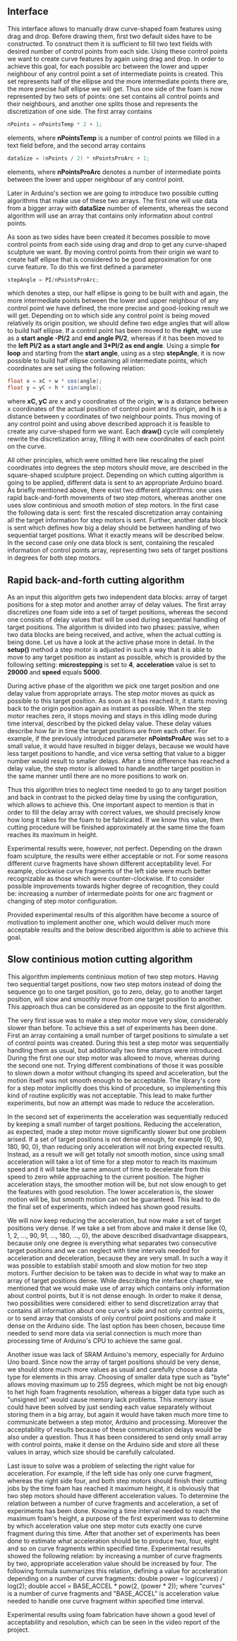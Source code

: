 ## Interface
	
This interface allows to manually draw curve-shaped foam features using drag and drop. Before drawing them, first two default sides have to be constructed. To construct them it is sufficient to fill two text fields with desired number of control points from each side. Using these control points we want to create curve features by again using drag and drop. In order to achieve this goal, for each possible arc between the lower and upper neighbour of any control point a set of intermediate points is created. This set represents half of the ellipse and the more intermediate points there are, the more precise half ellipse we will get. Thus one side of the foam is now represented by two sets of points: one set contains all control points and their neighbours, and another one splits those and represents the discretization of one side. The first array contains
```java
nPoints = nPointsTemp * 2 + 1;
```
elements, where **nPointsTemp** is a number of control points we filled in a text field before, and the second array contains
```java
dataSize = (nPoints / 2) * nPointsProArc + 1;
```
elements, where **nPointsProArc** denotes a number of intermediate points between the lower and upper neighbour of any control point.

Later in Arduino's section we are going to introduce two possible cutting algorithms that make use of these two arrays. The first one will use data from a bigger array with **dataSize** number of elements, whereas the second algorithm will use an array that contains only information about control points.

As soon as two sides have been created it becomes possible to move control points from each side using drag and drop to get any curve-shaped sculpture we want. By moving control points from their origin we want to create half ellipse that is considered to be good approximation for one curve feature. To do this we first defined a parameter
```java
stepAngle = PI/nPointsProArc;
```
which denotes a step, our half ellipse is going to be built with and again, the more intermediate points between the lower and upper neighbour of any control point we have defined, the more precise and good-looking result we will get. Depending on to which side any control point is being moved relatively its origin position, we should define two edge angles that will allow to build half ellipse. If a control point has been moved to the **right**, we use as a **start angle -PI/2** and **end angle PI/2**, whereas if it has been moved to the **left PI/2 as a start angle and 3*PI/2 as end angle**. Using a simple **for loop** and starting from the **start angle**, using as a step **stepAngle**, it is now possible to build half ellipse containing all intermediate points, which coordinates are set using the following relation: 
```java
float x = xC + w * cos(angle);
float y = yC + h * sin(angle);
```
where **xC, yC** are x and y coordinates of the origin, **w** is a distance between x coordinates of the actual position of control point and its origin, and **h** is a distance between y coordinates of two neighbour points. Thus moving of any control point and using above described approach it is feasible to create any curve-shaped form we want. Each **draw()** cycle will completely rewrite the discretization array, filling it with new coordinates of each point
on the curve.

All other principles, which were omitted here like rescaling the pixel coordinates into degrees the step motors should move, are described in the square-shaped sculpture project. Depending on which cutting algorithm is going to be applied, different data is sent to an appropriate Arduino board. As briefly mentioned above, there exist two different algorithms: one uses rapid back-and-forth movements of two step motors, whereas another one uses slow continious and smooth motion of step motors. In the first case the following data is sent: first the rescaled discretization array containing all the target information for step motors is sent. Further, another data block is sent which defines how big a delay should be between handling of two sequential target positions. What it exactly means will be described below. In the second case only one data block is sent,
containing the rescaled information of control points array, representing two sets of target positions in degrees for
both step motors.

## Rapid back-and-forth cutting algorithm
	
As an input this algorithm gets two independent data blocks: array of target positions for a step motor and another array of delay values. The first array discretizes one foam side into a set of target positions, whereas the second one consists of delay values that will be used during sequential handling of target positions. The algorithm is divided into two phases: passive, when two data blocks are being received, and active, when the actual cutting is being done. Let us have a look at the active phase more in detail. In the **setup()** method a step motor is adjusted in such a way that it is able to move to any target position as instant as possible, which is provided by the following setting: **microstepping** is set to **4**, **acceleration** value is set to **29000** and **speed** equals **5000**. 

During active phase of the algorithm we pick one target position and one delay value from appropriate arrays. The step motor moves as quick as possible to this target position. As soon as it has reached it, it starts moving back to the origin position again as instant as possible. When the step motor reaches zero, it stops moving and stays
in this idling mode during time interval, described by the picked delay value. These delay values describe how far in time the target positions are from each other. For example, if the previously introduced parameter **nPointsProArc** was set to a small value, it would have resulted in bigger delays, because we would have less target positions to handle, and vice versa setting that value to a bigger number would result to smaller delays. After a time difference has reached a delay value, the step motor is allowed to handle another target position in the same manner until there are no more positions to work on.

Thus this algorithm tries to neglect time needed to go to any target position and back in contrast to the picked delay time by using the configuration, which allows to achieve this. One important aspect to mention is that in order to fill the delay array with correct values, we should precisely know how long it takes for the foam to be fabricated. If we know this value, then cutting procedure will be finished approximately at the same time the foam reaches its maximum in height.

Experimental results were, however, not perfect. Depending on the drawn foam sculpture, the results were either acceptable or not. For some reasons different curve fragments have shown different acceptability level. For example, clockwise curve fragments of the left side were much better recognizable as those which were counter-clockwise. If to consider possible improvements towards higher degree of recognition, they could be: increasing a number of intermediate points for one arc fragment or changing of step motor configuration.

Provided experimental results of this algorithm have become a source of motivation to implement another one, which would deliver much more acceptable results and the below described algorithm is able to achieve this goal.
	
## Slow continious motion cutting algorithm
		
This algorithm implements continious motion of two step motors. Having two sequential target positions, now two step motors instead of doing the sequence go to one target position, go to zero, delay, go to another target position, will slow and smoothly move from one target position to another. This approach thus can be considered as an opposite to the first algorithm.

The very first issue was to make a step motor move very slow, considerably slower than before. To achieve this a set of experiments has been done. First an array containing a small number of target positions to simulate a set of control points was created. During this test a step motor was sequentially handling them as usual, but additionally two time stamps were introduced. During the first one our step motor was allowed to move, whereas during the second one not. Trying different combinations of those it was possible to slown down a motor without changing its speed and acceleration, but the motion itself was not smooth enough to be acceptable. The library's core for a step motor implicitly does this kind of procedure, so implementing this kind of routine explicitly was not acceptable. This lead to make further experiments, but now an attempt was made to reduce the acceleration.

In the second set of experiments the acceleration was sequentially reduced by keeping a small number of target positions. Reducing the acceleration, as expected, made a step motor move significantly slower but one problem arised. If a set of target positions is not dense enough, for example {0, 90, 180, 90, 0}, than reducing only acceleration will not bring expected results. Instead, as a result we will get totally not smooth motion, since using small acceleration will take a lot of time for a step motor to reach its maximum speed and it will take the same amount of time to decelerate from this speed to zero while approaching to the current position. The higher acceleration stays, the smoother motion will be, but not slow enough to get the features with good resolution. The lower acceleration is, the slower motion will be, but smooth motion can not be guaranteed. This lead to do the final set of experiments, which indeed has shown good results.

We will now keep reducing the acceleration, but now make a set of target positions very dense. If we take a set from above and make it dense like {0, 1, 2, ..., 90, 91, ..., 180, ..., 0}, the above described disadvantage disappears, because only one degree is everything what separates two consecutive target positions and we can neglect with time intervals needed for acceleration and deceleration, because they are very small. In such a way it was possible to establish stabil smooth and slow motion for two step motors. Further decision to be taken was to decide in what way to make an array of target positions dense. While describing the interface chapter, we mentioned that we would make use of array which contains only information about control points, but it is not dense enough. In order to make it dense, two possibilities were considered: either to send discretization array that contains all information about one curve's side and not only control points, or to send array that consists of only control point positions and make it dense on the Arduino side. The last option has been chosen, because time needed to send more data via serial connection is much more than processing time of Arduino's CPU to achieve the same goal.

Another issue was lack of SRAM Arduino's memory, especially for Arduino Uno board. Since now the array of target positions should be very dense, we should store much more values as usual and carefully choose a data type for elements in this array. Choosing of smaller data type such as "byte" allows moving maximum up to 255 degrees, which might be not big enough to het high foam fragments resolution, whereas a bigger data type such as "unsigned int" would cause memory lack problems. This memory issue could have been solved by just sending each value separately without storing them in a big array, but again it would have taken much more time to communicate between a step motor, Arduino and processing. Moreover the acceptability of results because of these communication delays would be also under a question. Thus it has been considered to send only small array with control points, make it dense on the Arduino side and store all these values in array, which size should be carefully calculated. 

Last issue to solve was a problem of selecting the right value for acceleration. For example, if the left side has only one curve fragment, whereas the right side four, and both step motors should finish their cutting jobs by the time foam has reached it maximum height, it is obviously that two step motors should have different acceleration values. To determine the relation between a number of curve fragments and acceleration, a set of experiments has been done. Knowing a time interval needed to reach the maximum foam's height, a purpose of the first experiment was to determine by which acceleration value one step motor cuts exactly one curve fragment during this time. After that another set of experiments has been done to estimate what acceleration should be to produce two, four, eight and so on curve fragments within specified time. Experimental results showed the following relation: by increasing a number of curve fragments by two, appropriate acceleration value should be increased by four. The following formula summarizes this relation, defining a value for acceleration depending on a number of curve fragments:
double power = log(curves) / log(2);
double accel = BASE_ACCEL * pow(2, (power * 2));
where "curves" is a number of curve fragments and "BASE_ACCEL" is acceleration value needed to handle one curve fragment within specified time interval.

Experimental results using foam fabrication have shown a good level of acceptability and resolution, which can be seen in the video report of the project.
